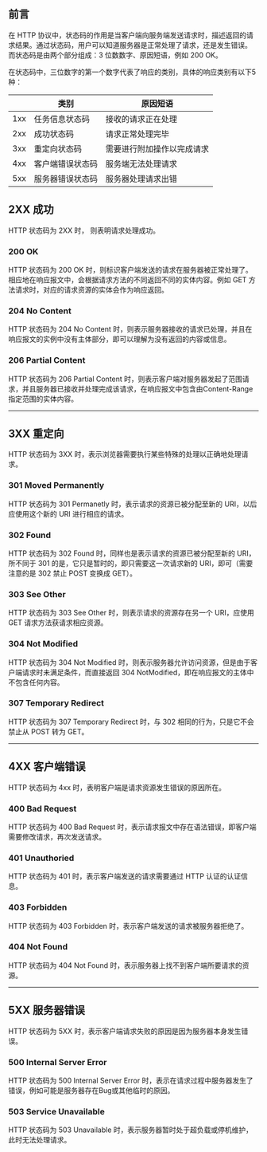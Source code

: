 ## 前言
在 HTTP 协议中，状态码的作用是当客户端向服务端发送请求时，描述返回的请求结果。通过状态码，用户可以知道服务器是正常处理了请求，还是发生错误。
而状态码是由两个部分组成：3 位数数字、原因短语，例如 200 OK。

在状态码中，三位数字的第一个数字代表了响应的类别，具体的响应类别有以下5种：

&nbsp; | 类别 | 原因短语
------ | ---- | ---
1xx | 任务信息状态码 | 接收的请求正在处理
2xx | 成功状态码 | 请求正常处理完毕
3xx | 重定向状态码 | 需要进行附加操作以完成请求
4xx | 客户端错误状态码 | 服务端无法处理请求
5xx | 服务器错误状态码 | 服务器处理请求出错

## 2XX 成功

HTTP 状态码为 2XX 时， 则表明请求处理成功。

### 200 OK

HTTP 状态码为 200 OK 时，则标识客户端发送的请求在服务器被正常处理了。相应地在响应报文中，会根据请求方法的不同返回不同的实体内容。例如 GET 方法请求时，对应的请求资源的实体会作为响应返回。

### 204 No Content

HTTP 状态码为 204 No Content 时，则表示服务器接收的请求已处理，并且在响应报文的实例中没有主体部分，即可以理解为没有返回的内容或信息。

### 206 Partial Content

HTTP 状态码为 206 Partial Content 时，则表示客户端对服务器发起了范围请求，并且服务器已接收并处理完成该请求，在响应报文中包含由Content-Range指定范围的实体内容。

***

## 3XX 重定向

HTTP 状态码为 3XX 时，表示浏览器需要执行某些特殊的处理以正确地处理请求。


### 301 Moved Permanently

HTTP 状态码为 301 Permanetly 时，表示请求的资源已被分配至新的 URI，以后应使用这个新的 URI 进行相应的请求。

### 302 Found

HTTP 状态码为 302 Found 时，同样也是表示请求的资源已被分配至新的 URI，所不同于 301 的是，它只是暂时的，即只需要这一次请求新的 URI，即可（需要注意的是 302 禁止 POST 变换成 GET）。

### 303 See Other

HTTP 状态码为 303 See Other 时，则表示请求的资源存在另一个 URI，应使用 GET 请求方法获请求相应资源。

### 304 Not Modified

HTTP 状态码为 304 Not Modified 时，则表示服务器允许访问资源，但是由于客户端请求时未满足条件，而直接返回 304 NotModified，即在响应报文的主体中不包含任何内容。

### 307 Temporary Redirect

HTTP 状态码为 307 Temporary Redirect 时，与 302 相同的行为，只是它不会禁止从 POST 转为 GET。

***

## 4XX 客户端错误

HTTP 状态码为 4xx 时，表明客户端是请求资源发生错误的原因所在。

### 400 Bad Request

HTTP 状态码为 400 Bad Request 时，表示请求报文中存在语法错误，即客户端需要修改请求，再次发送请求。

### 401 Unauthoried

HTTP 状态码为 401 时，表示客户端发送的请求需要通过 HTTP 认证的认证信息。

### 403 Forbidden

HTTP 状态码为 403 Forbidden 时，表示客户端发送的请求被服务器拒绝了。

### 404 Not Found

HTTP 状态码为 404 Not Found 时，表示服务器上找不到客户端所要请求的资源。

***

## 5XX 服务器错误

HTTP 状态码为 5XX 时，表示客户端请求失败的原因是因为服务器本身发生错误。 

### 500 Internal Server Error

HTTP 状态码为 500 Internal Server Error 时，表示在请求过程中服务器发生了错误，例如可能是服务器存在Bug或其他临时的原因。

### 503 Service Unavailable

HTTP 状态码为 503 Unavailable 时，表示服务器暂时处于超负载或停机维护，此时无法处理请求。
